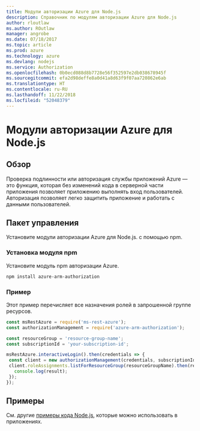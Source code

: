 ```yaml
---
title: Модули авторизации Azure для Node.js
description: Справочник по модулям авторизации Azure для Node.js
author: rloutlaw
ms.author: ROutlaw
manager: angrobe
ms.date: 07/18/2017
ms.topic: article
ms.prod: azure
ms.technology: azure
ms.devlang: nodejs
ms.service: Authorization
ms.openlocfilehash: 0b0ecd088d8b7728e56f352597e2db038678945f
ms.sourcegitcommit: efa2d98deffe8a0d41a8d63f9f07aa720862e6ab
ms.translationtype: HT
ms.contentlocale: ru-RU
ms.lasthandoff: 11/22/2018
ms.locfileid: "52048379"
---
```

# <a name="azure-authorization-modules-for-nodejs"></a>Модули авторизации Azure для Node.js

## <a name="overview"></a>Обзор

Проверка подлинности или авторизация службы приложений Azure — это функция, которая без изменений кода в серверной части приложения позволяет приложению выполнять вход пользователей. Авторизация позволяет легко защитить приложение и работать с данными пользователей.

## <a name="management-package"></a>Пакет управления

Установите модули авторизации Azure для Node.js. с помощью npm.

### <a name="install-the-npm-module"></a>Установка модуля npm

Установите модуль npm авторизации Azure.

```bash
npm install azure-arm-authorization
```

### <a name="example"></a>Пример

Этот пример перечисляет все назначения ролей в запрошенной группе ресурсов.

```javascript
const msRestAzure = require('ms-rest-azure');
const authorizationManagement = require('azure-arm-authorization');

const resourceGroup = 'resource-group-name';
const subscriptionId = 'your-subscription-id';

msRestAzure.interactiveLogin().then(credentials => {
 const client = new authorizationManagement(credentials, subscriptionId);
 client.roleAssignments.listForResourceGroup(resourceGroupName).then(result => {
   console.log(result);
 });
});
```

## <a name="samples"></a>Примеры

См. другие [примеры кода Node.js](https://azure.microsoft.com/resources/samples/?platform=nodejs), которые можно использовать в приложениях.
